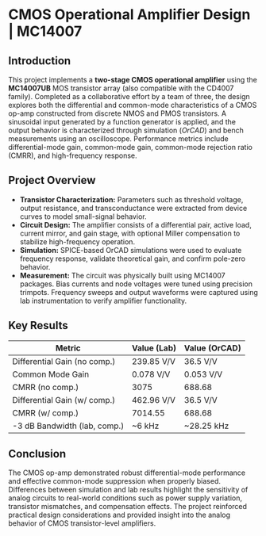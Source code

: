 # CMOS Operational Amplifier Design | MC14007

## Introduction  
This project implements a **two-stage CMOS operational amplifier** using the **MC14007UB** MOS transistor array (also compatible with the CD4007 family). Completed as a collaborative effort by a team of three, the design explores both the differential and common-mode characteristics of a CMOS op-amp constructed from discrete NMOS and PMOS transistors. A sinusoidal input generated by a function generator is applied, and the output behavior is characterized through simulation (*OrCAD*) and bench measurements using an oscilloscope. Performance metrics include differential-mode gain, common-mode gain, common-mode rejection ratio (CMRR), and high-frequency response.

## Project Overview  
- **Transistor Characterization:** Parameters such as threshold voltage, output resistance, and transconductance were extracted from device curves to model small-signal behavior.  
- **Circuit Design:** The amplifier consists of a differential pair, active load, current mirror, and gain stage, with optional Miller compensation to stabilize high-frequency operation.  
- **Simulation:** SPICE-based OrCAD simulations were used to evaluate frequency response, validate theoretical gain, and confirm pole-zero behavior.  
- **Measurement:** The circuit was physically built using MC14007 packages. Bias currents and node voltages were tuned using precision trimpots. Frequency sweeps and output waveforms were captured using lab instrumentation to verify amplifier functionality.  

## Key Results  
| Metric                          | Value (Lab)     | Value (OrCAD) |
|--------------------------------|------------------|----------------|
| Differential Gain (no comp.)   | 239.85 V/V       | 36.5 V/V       |
| Common Mode Gain               | 0.078 V/V        | 0.053 V/V      |
| CMRR (no comp.)                | 3075             | 688.68         |
| Differential Gain (w/ comp.)   | 462.96 V/V       | 36.5 V/V       |
| CMRR (w/ comp.)                | 7014.55          | 688.68         |
| -3 dB Bandwidth (lab, comp.)   | ~6 kHz           | ~28.25 kHz     |

## Conclusion  
The CMOS op-amp demonstrated robust differential-mode performance and effective common-mode suppression when properly biased. Differences between simulation and lab results highlight the sensitivity of analog circuits to real-world conditions such as power supply variation, transistor mismatches, and compensation effects. The project reinforced practical design considerations and provided insight into the analog behavior of CMOS transistor-level amplifiers.
